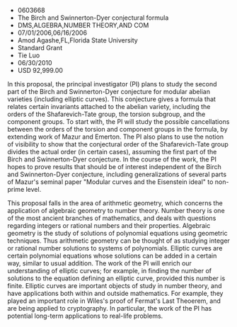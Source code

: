 
* 0603668
* The Birch and Swinnerton-Dyer conjectural formula
* DMS,ALGEBRA,NUMBER THEORY,AND COM
* 07/01/2006,06/16/2006
* Amod Agashe,FL,Florida State University
* Standard Grant
* Tie Luo
* 06/30/2010
* USD 92,999.00

In this proposal, the principal investigator (PI) plans to study the second part
of the Birch and Swinnerton-Dyer conjecture for modular abelian varieties
(including elliptic curves). This conjecture gives a formula that relates
certain invariants attached to the abelian variety, including the orders of the
Shafarevich-Tate group, the torsion subgroup, and the component groups. To start
with, the PI will study the possible cancellations between the orders of the
torsion and component groups in the formula, by extending work of Mazur and
Emerton. The PI also plans to use the notion of visibility to show that the
conjectural order of the Shafarevich-Tate group divides the actual order (in
certain cases), assuming the first part of the Birch and Swinnerton-Dyer
conjecture. In the course of the work, the PI hopes to prove results that should
be of interest independent of the Birch and Swinnerton-Dyer conjecture,
including generalizations of several parts of Mazur's seminal paper "Modular
curves and the Eisenstein ideal" to non-prime level.

This proposal falls in the area of arithmetic geometry, which concerns the
application of algebraic geometry to number theory. Number theory is one of the
most ancient branches of mathematics, and deals with questions regarding
integers or rational numbers and their properties. Algebraic geometry is the
study of solutions of polynomial equations using geometric techniques. Thus
arithmetic geometry can be thought of as studying integer or rational number
solutions to systems of polynomials. Elliptic curves are certain polynomial
equations whose solutions can be added in a certain way, similar to usual
addition. The work of the PI will enrich our understanding of elliptic curves;
for example, in finding the number of solutions to the equation defining an
elliptic curve, provided this number is finite. Elliptic curves are important
objects of study in number theory, and have applications both within and outside
mathematics. For example, they played an important role in Wiles's proof of
Fermat's Last Theoerem, and are being applied to cryptography. In particular,
the work of the PI has potential long-term applications to real-life problems.
